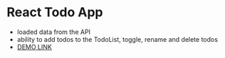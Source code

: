# React Todo App 
* loaded data from the API
* ability to add todos to the TodoList, toggle, rename and delete todos
* [DEMO LINK](https://olhayevstifieieva.github.io/React-Todo-App/)

